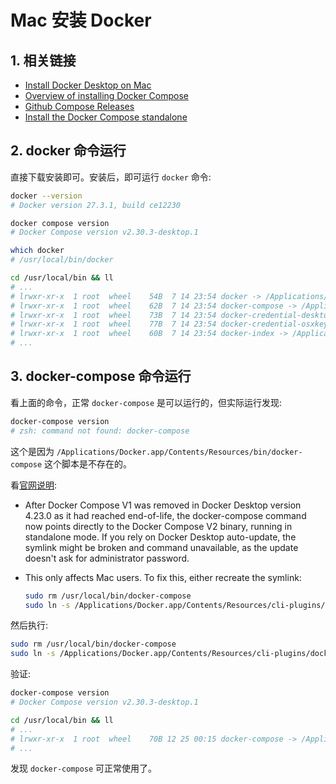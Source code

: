 # Mac 安装 Docker

## 1. 相关链接

- [Install Docker Desktop on Mac](https://docs.docker.com/desktop/setup/install/mac-install/)
- [Overview of installing Docker Compose](https://docs.docker.com/compose/install/)
- [Github Compose Releases](https://github.com/docker/compose/releases)
- [Install the Docker Compose standalone](https://docs.docker.com/compose/install/standalone/)

## 2. docker 命令运行

直接下载安装即可。安装后，即可运行 `docker` 命令:

```bash
docker --version
# Docker version 27.3.1, build ce12230

docker compose version
# Docker Compose version v2.30.3-desktop.1

which docker
# /usr/local/bin/docker

cd /usr/local/bin && ll
# ...
# lrwxr-xr-x  1 root  wheel    54B  7 14 23:54 docker -> /Applications/Docker.app/Contents/Resources/bin/docker
# lrwxr-xr-x  1 root  wheel    62B  7 14 23:54 docker-compose -> /Applications/Docker.app/Contents/Resources/bin/docker-compose
# lrwxr-xr-x  1 root  wheel    73B  7 14 23:54 docker-credential-desktop -> /Applications/Docker.app/Contents/Resources/bin/docker-credential-desktop
# lrwxr-xr-x  1 root  wheel    77B  7 14 23:54 docker-credential-osxkeychain -> /Applications/Docker.app/Contents/Resources/bin/docker-credential-osxkeychain
# lrwxr-xr-x  1 root  wheel    60B  7 14 23:54 docker-index -> /Applications/Docker.app/Contents/Resources/bin/docker-index
# ...
```

## 3. docker-compose 命令运行

看上面的命令，正常 `docker-compose` 是可以运行的，但实际运行发现:

```bash
docker-compose version
# zsh: command not found: docker-compose
```

这个是因为 `/Applications/Docker.app/Contents/Resources/bin/docker-compose` 这个脚本是不存在的。

看[官网说明](https://docs.docker.com/compose/install/):

- After Docker Compose V1 was removed in Docker Desktop version 4.23.0 as it had reached end-of-life, the docker-compose command now points directly to the Docker Compose V2 binary, running in standalone mode. If you rely on Docker Desktop auto-update, the symlink might be broken and command unavailable, as the update doesn't ask for administrator password.

- This only affects Mac users. To fix this, either recreate the symlink:

  ```bash
  sudo rm /usr/local/bin/docker-compose
  sudo ln -s /Applications/Docker.app/Contents/Resources/cli-plugins/docker-compose /usr/local/bin/docker-compose
  ```

然后执行:

```bash
sudo rm /usr/local/bin/docker-compose
sudo ln -s /Applications/Docker.app/Contents/Resources/cli-plugins/docker-compose /usr/local/bin/docker-compose
```

验证:

```bash
docker-compose version
# Docker Compose version v2.30.3-desktop.1

cd /usr/local/bin && ll
# ...
# lrwxr-xr-x  1 root  wheel    70B 12 25 00:15 docker-compose -> /Applications/Docker.app/Contents/Resources/cli-plugins/docker-compose
# ...
```

发现 `docker-compose` 可正常使用了。
